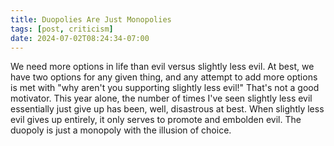 ```yaml
---
title: Duopolies Are Just Monopolies
tags: [post, criticism]
date: 2024-07-02T08:24:34-07:00
---
```


We need more options in life than evil versus slightly less evil. At best, we have two options for any given thing, and any attempt to add more options is met with "why aren't you supporting slightly less evil!" That's not a good motivator. This year alone, the number of times I've seen slightly less evil essentially just give up has been, well, disastrous at best. When slightly less evil gives up entirely, it only serves to promote and embolden evil. The duopoly is just a monopoly with the illusion of choice.
